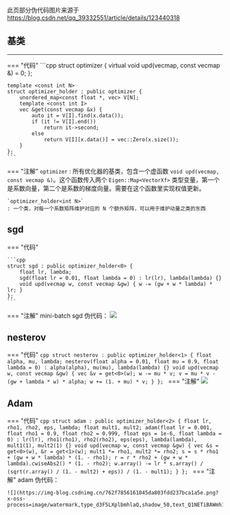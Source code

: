 <style>
.md-typeset hr {
    border-bottom: 0;
    display: flow-root;
    margin: 0;
}
.tabbed-set {
    FONT-VARIANT: JIS04;
    border-radius: .1rem;
    display: flex;
    flex-flow: column wrap;
    margin: 0px !important;
    position: relative;
}
.js .md-typeset .tabbed-labels {
    position: relative;
    line-height: 0.5;
}
</style>

此页部分伪代码图片来源于 <https://blog.csdn.net/qq_39332551/article/details/123440318>

## 基类

---
=== "代码"
    ```cpp
    struct optimizer {
        virtual void upd(vecmap, const vecmap &) = 0;
    };

    template <const int N>
    struct optimizer_holder : public optimizer {
        unordered_map<const float *, vec> V[N];
        template <const int I>
        vec &get(const vecmap &x) {
            auto it = V[I].find(x.data());
            if (it != V[I].end())
                return it->second;
            else
                return V[I][x.data()] = vec::Zero(x.size());
        }
    };
    ```

=== "注解"
    `optimizer`
    : 所有优化器的基类，包含一个虚函数 `void upd(vecmap, const vecmap &)`。这个函数传入两个 `Eigen::Map<VectorXf>` 类型变量，第一个是系数向量，第二个是系数的梯度向量。需要在这个函数里实现权值更新。

    `optimizer_holder<int N>`
    : 一个类，对每一个系数矩阵维护对应的 N 个额外矩阵，可以用于维护动量之类的东西

## sgd

=== "代码"

    ```cpp
    struct sgd : public optimizer_holder<0> {
        float lr, lambda;
        sgd(float lr = 0.01, float lambda = 0) : lr(lr), lambda(lambda) {}
        void upd(vecmap w, const vecmap &gw) { w -= (gw + w * lambda) * lr; }
    };
    ```
=== "注解"
    mini-batch sgd 伪代码：
    ![](https://pic.imgdb.cn/item/63a6fd6208b6830163a84110.jpg)

## nesterov

=== "代码"
    ```cpp
    struct nesterov : public optimizer_holder<1> {
        float alpha, mu, lambda;
        nesterov(float alpha = 0.01, float mu = 0.9, float lambda = 0) : alpha(alpha), mu(mu), lambda(lambda) {}
        void upd(vecmap w, const vecmap &gw) {
            vec &v = get<0>(w);
            w -= mu * v;
            v = mu * v - (gw + lambda * w) * alpha;
            w += (1. + mu) * v;
        }
    };
    ```
=== "注解"
    ![](https://img-blog.csdnimg.cn/5fc28c3fb6d84b40a88bdef99b3998d7.png?x-oss-process=image/watermark,type_d3F5LXplbmhlaQ,shadow_50,text_Q1NETiBAWmh1b2p1bkNoZW4=,size_20,color_FFFFFF,t_70,g_se,x_16)
    
## Adam

=== "代码"
    ```cpp
    struct adam : public optimizer_holder<2> {
        float lr, rho1, rho2, eps, lambda;
        float mult1, mult2;
        adam(float lr = 0.001, float rho1 = 0.9, float rho2 = 0.999, float eps = 1e-6, float lambda = 0)
            : lr(lr), rho1(rho1), rho2(rho2), eps(eps), lambda(lambda), mult1(1), mult2(1) {}
        void upd(vecmap w, const vecmap &gw) {
            vec &s = get<0>(w), &r = get<1>(w);
            mult1 *= rho1, mult2 *= rho2;
            s = s * rho1 + (gw + w * lambda) * (1. - rho1);
            r = r * rho2 + (gw + w * lambda).cwiseAbs2() * (1. - rho2);
            w.array() -= lr * s.array() / (sqrt(r.array() / (1. - mult2) + eps)) / (1. - mult1);
        }
    };
    ```
=== "注解"
    adam 伪代码：

    ![](https://img-blog.csdnimg.cn/762f7856161045da803fdd237bca1a5e.png?x-oss-process=image/watermark,type_d3F5LXplbmhlaQ,shadow_50,text_Q1NETiBAWmh1b2p1bkNoZW4=,size_20,color_FFFFFF,t_70,g_se,x_16)
